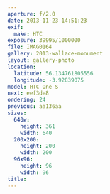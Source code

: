 ```yaml
---
aperture: f/2.0
date: 2013-11-23 14:51:23
exif:
  make: HTC
exposure: 39995/1000000
file: IMAG0164
gallery: 2013-wallace-monument
layout: gallery-photo
location:
  latitude: 56.134761805556
  longitude: -3.92839075
model: HTC One S
next: eef3de8
ordering: 24
previous: aa136aa
sizes:
  640w:
    height: 361
    width: 640
  200x200:
    height: 200
    width: 200
  96x96:
    height: 96
    width: 96
title: 
---
```

